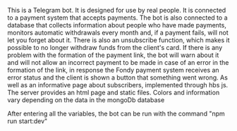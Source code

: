 This is a Telegram bot. It is designed for use by real people. It is connected to a payment system that accepts payments. The bot is also connected to a database that collects information about people who have made payments, monitors automatic withdrawals every month and, if a payment fails, will not let you forget about it. There is also an unsubscribe function, which makes it possible to no longer withdraw funds from the client's card. If there is any problem with the formation of the payment link, the bot will warn about it and will not allow an incorrect payment to be made in case of an error in the formation of the link, in response the Fondy payment system receives an error status and the client is shown a button that something went wrong.
As well as an informative page about subscribers, implemented through hbs js. The server provides an html page and static files. Colors and information vary depending on the data in the mongoDb database

After entering all the variables, the bot can be run with the command "npm run start:dev"